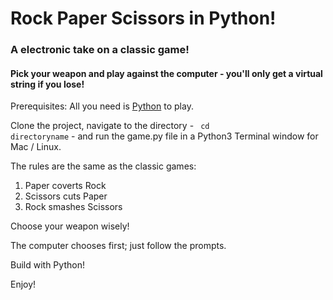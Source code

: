 # Rock Paper Scissors in Python!
### A electronic take on a classic game!
#### Pick your weapon and play against the computer - you'll only get a virtual string if you lose!

Prerequisites: All you need is [Python](https://www.python.org/download/releases/3.0) to play.

Clone the project, navigate to the directory - <code> cd directoryname</code> - and run the game.py file in a Python3 Terminal window for Mac / Linux.

The rules are the same as the classic games:
1. Paper coverts Rock
2. Scissors cuts Paper
3. Rock smashes Scissors

Choose your weapon wisely!

The computer chooses first; just follow the prompts. 

Build with Python!

Enjoy!  